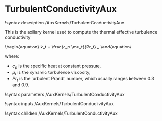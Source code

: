 # TurbulentConductivityAux

!syntax description /AuxKernels/TurbulentConductivityAux

This is the axiliary kernel used to compute the thermal effective turbulence conductivity

\begin{equation}
k_t = \frac{c_p \mu_t}{Pr_t} \,,
\end{equation}

where:

- $c_p$ is the specific heat at constant pressure,
- $\mu_t$ is the dynamic turbulence viscosity,
- $Pr_t$ is the turbulent Prandtl number, which usually ranges between 0.3 and 0.9.

!syntax parameters /AuxKernels/TurbulentConductivityAux

!syntax inputs /AuxKernels/TurbulentConductivityAux

!syntax children /AuxKernels/TurbulentConductivityAux
